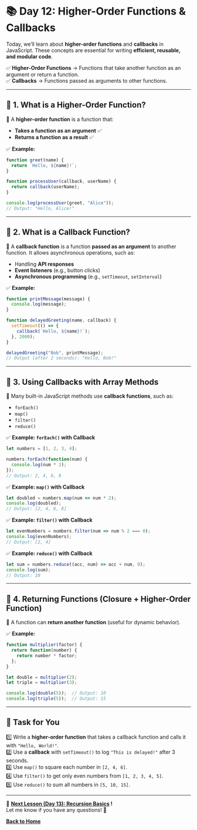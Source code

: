 # **📚 Day 12: Higher-Order Functions & Callbacks**  

Today, we’ll learn about **higher-order functions** and **callbacks** in JavaScript. These concepts are essential for writing **efficient, reusable, and modular code**.  

✅ **Higher-Order Functions** → Functions that take another function as an argument or return a function.  
✅ **Callbacks** → Functions passed as arguments to other functions.  

---

## **🔹 1. What is a Higher-Order Function?**  
📌 A **higher-order function** is a function that:  
- **Takes a function as an argument** ✅  
- **Returns a function as a result** ✅  

✅ **Example:**  
```js
function greet(name) {
  return `Hello, ${name}!`;
}

function processUser(callback, userName) {
  return callback(userName);
}

console.log(processUser(greet, "Alice"));  
// Output: "Hello, Alice!"
```

---

## **🔹 2. What is a Callback Function?**  
📌 A **callback function** is a function **passed as an argument** to another function. It allows asynchronous operations, such as:  
- Handling **API responses**  
- **Event listeners** (e.g., button clicks)  
- **Asynchronous programming** (e.g., `setTimeout`, `setInterval`)  

✅ **Example:**  
```js
function printMessage(message) {
  console.log(message);
}

function delayedGreeting(name, callback) {
  setTimeout(() => {
    callback(`Hello, ${name}!`);
  }, 2000);
}

delayedGreeting("Bob", printMessage);
// Output (after 2 seconds): "Hello, Bob!"
```

---

## **🔹 3. Using Callbacks with Array Methods**  
📌 Many built-in JavaScript methods use **callback functions**, such as:  
- `forEach()`  
- `map()`  
- `filter()`  
- `reduce()`  

✅ **Example: `forEach()` with Callback**  
```js
let numbers = [1, 2, 3, 4];

numbers.forEach(function(num) {
  console.log(num * 2);
});
// Output: 2, 4, 6, 8
```

✅ **Example: `map()` with Callback**  
```js
let doubled = numbers.map(num => num * 2);
console.log(doubled);  
// Output: [2, 4, 6, 8]
```

✅ **Example: `filter()` with Callback**  
```js
let evenNumbers = numbers.filter(num => num % 2 === 0);
console.log(evenNumbers);  
// Output: [2, 4]
```

✅ **Example: `reduce()` with Callback**  
```js
let sum = numbers.reduce((acc, num) => acc + num, 0);
console.log(sum);  
// Output: 10
```

---

## **🔹 4. Returning Functions (Closure + Higher-Order Function)**  
📌 A function can **return another function** (useful for dynamic behavior).  

✅ **Example:**  
```js
function multiplier(factor) {
  return function(number) {
    return number * factor;
  };
}

let double = multiplier(2);
let triple = multiplier(3);

console.log(double(5));  // Output: 10
console.log(triple(5));  // Output: 15
```

---

## **📝 Task for You**  
1️⃣ Write a **higher-order function** that takes a callback function and calls it with `"Hello, World!"`.  
2️⃣ Use a **callback** with `setTimeout()` to log `"This is delayed!"` after 3 seconds.  
3️⃣ Use `map()` to square each number in `[2, 4, 6]`.  
4️⃣ Use `filter()` to get only even numbers from `[1, 2, 3, 4, 5]`.  
5️⃣ Use `reduce()` to sum all numbers in `[5, 10, 15]`.  

---

🎯 **[Next Lesson (Day 13): Recursion Basics](../day_13/README.md) !**  
Let me know if you have any questions! 🚀

[**Back to Home**](../../../README.md)